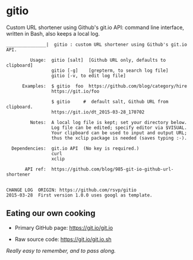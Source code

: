 # gitio
Custom URL shortener using Github's git.io API: command line interface, written in Bash, also keeps a local log.

```
_______________|  gitio : custom URL shortener using Github's git.io API.

         Usage:  gitio [salt]  [Github URL only, defaults to clipboard]
                 gitio [-g]    [grepterm, to search log file]
                 gitio [-v, to edit log file]

      Examples:  $ gitio  foo  https://github.com/blog/category/hire
                 https://git.io/foo

                 $ gitio     #  default salt, Github URL from clipboard.
                 https://git.io/dt_2015-03-28_170702

         Notes:  A local log file is kept; set your directory below.
                 Log file can be edited; specify editor via $VISUAL.
                 Your clipboard can be used to input and output URL;
                 thus the xclip package is needed (saves typing :-).

  Dependencies:  git.io API  (No key is required.)
                 curl
                 xclip

       API ref:  https://github.com/blog/985-git-io-github-url-shortener


CHANGE LOG  ORIGIN: https://github.com/rsvp/gitio
2015-03-28  First version 1.0.0 uses googl as template.

```

## Eating our own cooking

- Primary GitHub page: https://git.io/git.io

- Raw source code: https://git.io/git.io.sh

*Really easy to remember, and to pass along.*

